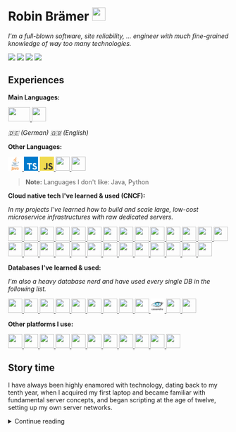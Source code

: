 # Robin Brämer <img src="https://raw.githubusercontent.com/MartinHeinz/MartinHeinz/master/wave.gif" width="30px" height="30px" />
_I'm a full-blown software, site reliability, ... engineer with much fine-grained knowledge of way too many technologies._

![](https://img.shields.io/badge/-Gopher-informational?style=for-the-badge&logo=Go)
![](https://img.shields.io/badge/-Kubernetes-informational?style=for-the-badge&logo=kubernetes)
![](https://img.shields.io/badge/-Games-informational?style=for-the-badge&logo=Minecraft)
![](https://img.shields.io/badge/-FinTech-informational?style=for-the-badge&logo=Bitcoin)

## Experiences

**Main Languages:**

<a href="https://github.com/golang/go">
    <img height="32" width="50" src="https://go.dev/images/go-logo-white.svg" />
</a>
<a href="https://github.com/sveltejs">
    <img height="32" width="32" src="https://github.com/sveltejs.png" />
</a>

_🇩🇪 (German) 🇬🇧 (English)_


**Other Languages:**

<a href="https://github.com/java/">
    <img height="32" width="32" style="background-color:white" src="https://raw.githubusercontent.com/github/explore/5b3600551e122a3277c2c5368af2ad5725ffa9a1/topics/java/java.png" />
</a>
<a href="https://github.com/microsoft/TypeScript">
    <img height="32" width="32" src="https://raw.githubusercontent.com/github/explore/80688e429a7d4ef2fca1e82350fe8e3517d3494d/topics/typescript/typescript.png" />
</a>
<a href="https://github.com/microsoft/JavaScript">
    <img height="32" width="32" src="https://raw.githubusercontent.com/github/explore/80688e429a7d4ef2fca1e82350fe8e3517d3494d/topics/javascript/javascript.png" />
</a>
<a href="https://github.com/python">
    <img height="32" width="32" src="https://github.com/python.png" />
</a>
<a href="https://github.com/SkriptLang">
    <img height="32" width="32" src="https://github.com/SkriptLang.png" />
</a>

> **Note:** Languages I don't like: Java, Python

**Cloud native tech I've learned & used (CNCF):**

_In my projects I've learned how to build and scale large, low-cost microservice infrastructures with raw dedicated servers._

<a href="https://github.com/kubernetes">
<img height="32" width="32" src="https://github.com/kubernetes.png" />
</a>
<a href="https://github.com/grpc">
<img height="32" width="32" src="https://github.com/grpc.png" />
</a>
<a href="https://github.com/protocolbuffers/protobuf">
<img height="32" width="32" src="https://github-production-user-asset-6210df.s3.amazonaws.com/22003767/304028702-6a6037ca-e390-4ca1-b4a9-93a6565c045b.png?X-Amz-Algorithm=AWS4-HMAC-SHA256&X-Amz-Credential=AKIAVCODYLSA53PQK4ZA%2F20240614%2Fus-east-1%2Fs3%2Faws4_request&X-Amz-Date=20240614T101023Z&X-Amz-Expires=300&X-Amz-Signature=c1717a2b861b861977f47c29cf4b6467016e649860d614073a25d2f03def3807&X-Amz-SignedHeaders=host&actor_id=0&key_id=0&repo_id=0" />
</a>
<a href="https://github.com/siderolabs/talos">
    <img height="32" width="32" src="https://github.com/siderolabs.png" />
</a>
<a href="https://github.com/argoproj">
    <img height="32" width="32" src="https://github.com/argoproj.png" />
</a>
<a href="https://github.com/containerd/containerd">
<img height="32" width="32" style="background-color:white" src="https://github.com/containerd.png" />
</a>
<a href="https://github.com/istio/istio">
<img height="32" width="32" src="https://github.com/istio.png" />
</a>
<a href="https://github.com/cilium/cilium">
<img height="32" width="32" src="https://github.com/cilium.png" />
</a>
<a href="https://github.com/piraeusdatastore/piraeus-operator">
    <img height="32" width="32" src="https://github.com/piraeusdatastore.png" />
</a>
<a href="https://github.com/rook/rook">
<img height="32" width="32" style="background-color:white" src="https://github.com/rook.png" />
</a>
<a href="https://github.com/kubernetes-sigs/kubebuilder">
<img height="32" width="32" src="https://github.com/kubernetes-sigs.png" />
</a>
<a href="https://github.com/maas/maas">
<img height="32" width="32" src="https://github.com/maas.png" />
</a>
<a href="https://github.com/openstack">
<img height="32" width="32" src="https://github.com/openstack.png" />
</a>
<a href="https://github.com/k8snetworkplumbingwg/multus-cni">
<img height="32" width="32" src="https://gist.github.com/assets/22003767/73d5992f-1936-44fd-9930-e1a1f7c105a1" />
</a>
<a href="https://github.com/kubeovn/kube-ovn">
<img height="32" width="32" src="https://github.com/kubeovn.png" />
</a>
<a href="https://github.com/prometheus/prometheus">
<img height="32" width="32" src="https://github.com/prometheus.png" />
</a>
<a href="https://github.com/open-policy-agent/opa">
<img height="32" width="32" src="https://github.com/open-policy-agent.png" />
</a>
<a href="https://github.com/kubevirt/kubevirt">
<img height="32" width="32" src="https://github.com/kubevirt.png" />
</a>
<a href="https://github.com/cloudevents">
<img height="32" width="32" src="https://github.com/cloudevents.png" />
</a>
<a href="https://github.com/gvisor">
<img height="32" width="32" src="https://gvisor.dev/assets/logos/logo_solo_on_dark.svg" />
</a>
<a href="https://github.com/fluxcd">
<img height="32" width="32" src="https://github.com/fluxcd.png" />
</a>
<a href="https://github.com/nats-io">
<img height="32" width="32" src="https://github.com/nats-io.png" />
</a>
<a href="https://github.com/operator-framework/operator-sdk">
<img height="32" width="32" src="https://github.com/operator-framework.png" />
</a>
<a href="https://github.com/containernetworking/cni">
<img height="32" width="32" src="https://github.com/containernetworking.png" />
</a>
<a href="https://github.com/CrunchyData/postgres-operator">
<img height="32" width="32" src="https://github.com/CrunchyData.png" />
</a>
<a href="https://github.com/kubemq-io/kubemq-community">
<img height="32" width="32" src="https://github.com/kubemq-io.png" />
</a>
<a href="https://github.com/loft-sh/vcluster">
<img height="32" width="32" src="https://github.com/loft-sh.png" />
</a>


**Databases I've learned & used:**

_I'm also a heavy database nerd and have used every single DB in the following list._

<a href="https://github.com/cockroachdb/cockroach">
    <img height="32" width="32" src="https://github.com/cockroachdb.png" />
</a>
<a href="https://github.com/redis/redis">
    <img height="32" width="32" src="https://github.com/redis.png" />
</a>
<a href="https://github.com/graphql">
    <img height="32" width="32" src="https://github.com/graphql.png" />
</a>
<a href="https://github.com/dgraph-io/badger">
    <img height="32" width="32" src="https://github.com/dgraph-io.png" />
</a>
<a href="https://github.com/etcd-io/etcd">
    <img height="32" width="32" src="https://github.com/etcd-io.png" />
</a>
<a href="https://github.com/postgres">
    <img height="32" width="32" src="https://github.com/postgres.png" />
</a>
<a href="https://github.com/couchbase">
    <img height="32" width="32" src="https://github.com/couchbase.png" />
</a>
<a href="https://github.com/mysql">
    <img height="32" width="32" src="https://github.com/mysql.png" />
</a>
<a href="https://github.com/MariaDB">
    <img height="32" width="32" style="background-color:white" src="https://github.com/MariaDB.png" />
</a>
<a href="https://github.com/apache/cassandra">
    <img height="32" width="32" style="background-color:white" src="https://raw.githubusercontent.com/github/explore/8b79365c693905ff9adad384ab1534b5ab041cb9/topics/cassandra/cassandra.png" />
</a>
<a href="https://github.com/sqlite/sqlite">
    <img height="32" width="32" src="https://github.com/sqlite.png" />
</a>
<a href="https://cloud.google.com/firestore">
    <img height="32" width="32" src="https://github.com/firebase.png" />
</a>

**Other platforms I use:**

<a href="https://gitlab.com/robinbraemer">
    <img height="32" width="32" src="https://github.com/gitlab.png" />
</a>
<a href="https://github.com/robinbraemer">
    <img height="32" width="32" src="https://github.com/github.png" />
</a>
<a href="https://minekube.com/discord">
    <img height="32" width="32" src="https://github.com/discord.png" />
</a>
<a href="https://www.jetbrains.com/">
    <img height="32" width="32" src="https://github.com/jetbrains.png" />
</a>
<a href="https://cloud.google.com/">
    <img height="32" width="32" src="https://github.com/GoogleCloudPlatform.png" />
</a>
<a href="https://github.com/superfly">
    <img height="32" width="32" src="https://github.com/superfly.png" />
</a>
<a href="https://github.com/cloudflare">
    <img height="32" width="32" src="https://github.com/cloudflare.png" />
</a>
<a href="https://github.com/linear">
    <img height="32" width="32" src="https://github.com/linear.png" />
</a>
<a href="https://github.com/honeycombio">
    <img height="32" width="32" src="https://github.com/honeycombio.png" />
</a>
<a href="https://github.com/posthog">
    <img height="32" width="32" src="https://github.com/posthog.png" />
</a>
<a href="https://github.com/openai">
    <img height="32" width="32" src="https://github.com/openai.png" />
</a>


## Story time

I have always been highly enamored with technology, dating back to my tenth year, when I acquired my first laptop and became familiar with fundamental server concepts, and began scripting at the age of twelve, setting up my own server networks.

<details>
<summary>Continue reading</summary>


Between the ages of thirteen and seventeen, I constructed and headed a gaming community (aka MyPvP) comprising approximately five hundred thousand players in total, who played the games I had programmed, utilized my forum websites, and even uploaded YouTube videos about my games. This was a thrilling period for me, as I was able to connect with a vast number of players who shared my passion for building. I had the opportunity to meet a variety of fascinating individuals whom I subsequently recruited to my team, and I was able to observe the competition as others attempted to imitate our ideas. It also served as an enlightening introduction to the realm of digital product sales, marketing, and project management, leading me to establish my first online shop at the age of fourteen. Earning money at such a young age was gratifying, but what truly enthused me was the pure engineering aspect- learning, growing, and constantly pushing the limits of my abilities with an open-minded and insatiable appetite for knowledge, which I still possess to this day.

The experiences I had accumulated during this time solidified my passion for programming and reinforced my belief that with sufficient determination and enthusiasm, I am capable of achieving nearly anything. From that point forward, I set my sights beyond just games, becoming driven by a thirst for knowledge and always on the lookout for the next exciting development on my path to becoming a respected engineer and entrepreneur.

With proficiency in multiple programming languages (primarily backend), selling automated chrome browsers for Instagram automation bots, writing a single 222-line SQL query, developing a cloud-ready access control system (such as AWS or Google IAM), designing numerous API services, creating protocol-specific proxy software, constructing my own mini-cloud with a pay-as-you-go billing system, and building complete CI/CD pipelines as a DevOps, I am confident in the skills and accomplishments I have attained between the ages of sixteen and nineteen.

Presently, I am pursuing a degree in software engineering at CODE University, a private institution in Berlin, and am able to afford tuition through a combination of freelance work, professional sports betting, and proceeds from my latest startup. :)

    
</details>
